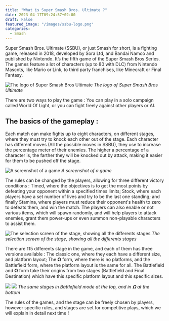 ```yaml
---
title: "What is Super Smash Bros. Ultimate ?"
date: 2023-04-17T09:24:57+02:00
draft: False
featured_image: "/images/ssbu-logo.png"
categories:
  - Smash
---
```


Super Smash Bros. Ultimate (SSBU), or just Smash for short, is a fighting game, released in 2018, developed by Sora Ltd, and Bandai Namco and published by Nintendo. It’s the fifth game of the Super Smash Bros Series. The games feature a lot of characters (up to 80 with DLC) from Nintendo Mascots, like Mario or Link, to third party franchises, like Minecraft or Final Fantasy.

![The logo of Super Smash Bros Ultimate](/yesport/images/ssbu-logo.png)
_The logo of Super Smash Bros Ultimate_

There are two ways to play the game : You can play in a solo campaign called World Of Light, or you can fight freely against other players or AI.

## The basics of the gameplay :

Each match can make fights up to eight characters, on different stages, where they must try to knock each other out of the stage. Each character has different moves (All the possible moves in SSBU), they use to increase the percentage meter of their enemies. The higher a percentage of a character is, the farther they will be knocked out by attack, making it easier for them to be pushed off the stage.

![A screenshot of a game](/yesport/images/pikachu.jpg)
_A screenshot of a game_

The rules can be changed by the players, allowing for three different victory conditions : Timed, where the objectives is to get the most points by defeating your opponent within a specified times limits; Stock, where each players have a set number of lives and try to be the last one standing; and finally Stamina, where players must reduce their opponent's health to zero to defeats them, and win the match.
The players can also enable or not various items, which will spawn randomly, and will help players to attack enemies, grant them power-ups or even summon non-playable characters to assist them.

![The selection screen of the stage, showing all the differents stages](/yesport/images/stages.jpg)
_The selection screen of the stage, showing all the differents stages_

There are 115 differents stage in the game, and each of them has three versions available : The classic one, where they each have a different size, and platform layout; The 𝛀 form, where there is no platforms, and the Battlefield form, where the platform layout is the same for all. The Battlefield and 𝛀 form take their origins from two stages (Battlefield and Final Destination) which have this specific platform layout and this specific sizes.

![](/yesport/images/cb.jpg)
![](/yesport/images/df.jpg)
_The same stages in Battlefield mode at the top, and in 𝛀 at the bottom_

The rules of the games, and the stage can be freely chosen by players, however specific rules, and stages are set for competitive plays, which we will explain in detail next time !
